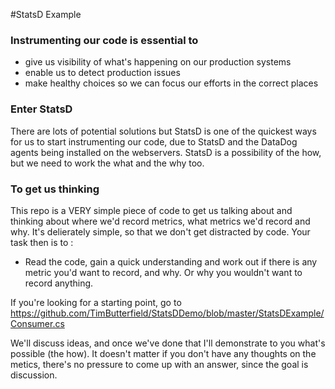 #StatsD Example

### Instrumenting our code is essential to

* give us visibility of what's happening on our production systems
* enable us to detect production issues
* make healthy choices so we can focus our efforts in the correct places

### Enter StatsD

There are lots of potential solutions but StatsD is one of the quickest ways for us to start instrumenting our code, due to StatsD and the DataDog agents being installed on the webservers. StatsD is a possibility of the how, but we need to work the what and the why too. 

### To get us thinking

This repo is a VERY simple piece of code to get us talking about and thinking about where we'd record metrics, what metrics we'd record and why. It's delierately simple, so that we don't get distracted by code. Your task then is to : 

* Read the code, gain a quick understanding and work out if there is any metric you'd want to record, and why. Or why you wouldn't want to record anything. 

If you're looking for a starting point, go to https://github.com/TimButterfield/StatsDDemo/blob/master/StatsDExample/Consumer.cs

We'll discuss ideas, and once we've done that I'll demonstrate to you what's possible (the how). It doesn't matter if you don't have any thoughts on the metics, there's no pressure to come up with an answer, since the goal is discussion.